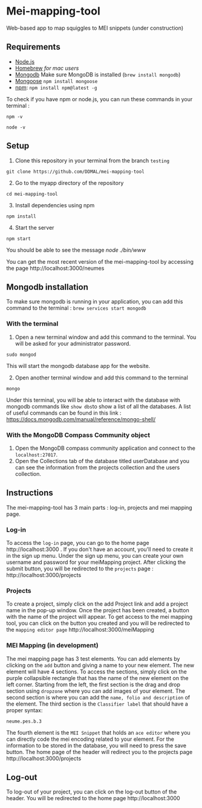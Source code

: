 # Mei-mapping-tool
Web-based app to map squiggles to MEI snippets (under construction)

## Requirements
* [Node.js](https://nodejs.org/en/download/)
* [Homebrew](https://brew.sh/) *for mac users*
* [Mongodb](https://docs.mongodb.com/manual/installation/) Make sure MongoDB is installed (`brew install mongodb`)
* [Mongoose](https://mongoosejs.com/docs/) `npm install mongoose`
* [npm](https://www.npmjs.com/get-npm):
 `npm install npm@latest -g` 
 
 To check if you have npm or node.js, you can run these commands in your terminal :
 
  `npm -v`
 
  `node -v`

## Setup

1. Clone this repository in your terminal from the branch `testing`

  `git clone https://github.com/DDMAL/mei-mapping-tool`

2. Go to the myapp directory of the repository

  `cd mei-mapping-tool`

3. Install dependencies using npm

  `npm install`

4. Start the server

  `npm start`
  
  You should be able to see the message *node ./bin/www*

You can get the most recent version of the mei-mapping-tool by accessing the page http://localhost:3000/neumes

## Mongodb installation

To make sure mongodb is running in your application, you can add this command to the terminal :
`brew services start mongodb`

 ### With the terminal
 1. Open a new terminal window and add this command to the terminal. You will be asked for your administrator password.
 
  `sudo mongod`
  
  This will start the mongodb database app for the website.
  
 2. Open another terminal window and add this command to the terminal
 
  `mongo`
  
  Under this terminal, you will be able to interact with the database with mongodb commands like `show dbs`to show a list of all the databases. A list of useful commands can be found in this link : https://docs.mongodb.com/manual/reference/mongo-shell/
 
 ### With the MongoDB Compass Community object
 1. Open the MongoDB compass community application and connect to the `localhost:27017`.
 2. Open the Collections tab of the database titled userDatabase and you can see the information from the projects collection and the users collection.
 
## Instructions

The mei-mapping-tool has 3 main parts : log-in, projects and mei mapping page.

### Log-in
To access the `log-in` page, you can go to the home page http://localhost:3000 . If you don't have an account, you'll need to create it in the sign up menu.
Under the sign up menu, you can create your own username and password for your meiMapping project.
After clicking the submit button, you will be redirected to the `projects` page :
http://localhost:3000/projects

### Projects
To create a project, simply click on the add Project link and add a project name in the pop-up window. 
Once the project has been created, a button with the name of the project will appear. To get access to the mei mapping tool, you can click on the button you created and you will be redirected to the `mapping editor page` http://localhost:3000/meiMapping

### MEI Mapping (in development)
The mei mapping page has 3 test elements. You can add elements by clicking on the `add` button and giving a name to your new element. The new element will have 4 sections. To access the sections, simply click on the purple collapsible rectangle that has the name of the new element on the left corner. 
Starting from the left, the first section is the drag and drop section using `dropzone` where you can add images of your element. The second section is where you can add the `name, folio and description` of the element. The third section is the `Classifier label` that should have a proper syntax:

`neume.pes.b.3` 

The fourth element is the `MEI Snippet` that holds an `ace editor` where you can directly code the mei encoding related to your element. For the information to be stored in the database, you will need to press the save button.
The home page of the header will redirect you to the projects page http://localhost:3000/projects

## Log-out
To log-out of your project, you can click on the log-out button of the header. You will be redirected to the home page http://localhost:3000
